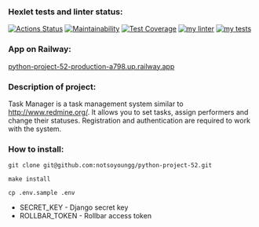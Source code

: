 ### Hexlet tests and linter status:
[![Actions Status](https://github.com/notsoyoungg/python-project-52/workflows/hexlet-check/badge.svg)](https://github.com/notsoyoungg/python-project-52/actions)
[![Maintainability](https://api.codeclimate.com/v1/badges/569437f8be5883c2fbbf/maintainability)](https://codeclimate.com/github/notsoyoungg/python-project-52/maintainability)
[![Test Coverage](https://api.codeclimate.com/v1/badges/569437f8be5883c2fbbf/test_coverage)](https://codeclimate.com/github/notsoyoungg/python-project-52/test_coverage)
[![my linter](https://github.com/notsoyoungg/python-project-52/actions/workflows/linter.yml/badge.svg)](https://github.com/notsoyoungg/python-project-52/actions/workflows/linter.yml)
[![my tests](https://github.com/notsoyoungg/python-project-52/actions/workflows/tests.yml/badge.svg)](https://github.com/notsoyoungg/python-project-52/actions/workflows/tests.yml)
### App on Railway:
[python-project-52-production-a798.up.railway.app](http://python-project-52-production-a798.up.railway.app)
### Description of project:
Task Manager is a task management system similar to http://www.redmine.org/. It allows you to set tasks, assign performers and change their statuses. Registration and authentication are required to work with the system.
### How to install:
```
git clone git@github.com:notsoyoungg/python-project-52.git
```
```
make install
```
```
cp .env.sample .env
```
- SECRET_KEY - Django secret key
- ROLLBAR_TOKEN - Rollbar access token
